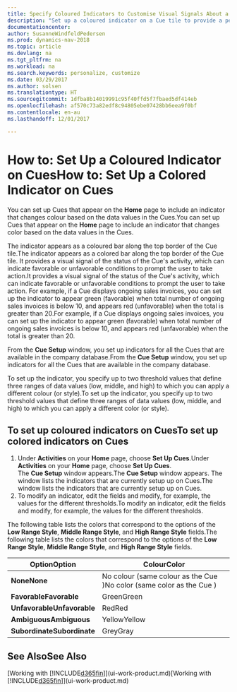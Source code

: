 ```yaml
---
title: Specify Coloured Indicators to Customise Visual Signals About a Cue's Activity
description: "Set up a coloured indicator on a Cue tile to provide a personalised visual signal of the Cue’s activity."
documentationcenter: 
author: SusanneWindfeldPedersen
ms.prod: dynamics-nav-2018
ms.topic: article
ms.devlang: na
ms.tgt_pltfrm: na
ms.workload: na
ms.search.keywords: personalize, customize
ms.date: 03/29/2017
ms.author: solsen
ms.translationtype: HT
ms.sourcegitcommit: 1dfba8b14019991c95f40ffd5f7fbaed5df414eb
ms.openlocfilehash: af570c73a82edf8c94805ebe07428bb6eea9f0bf
ms.contentlocale: en-au
ms.lasthandoff: 12/01/2017

---
```

# <a name="how-to-set-up-a-colored-indicator-on-cues"></a><span data-ttu-id="cc663-103">How to: Set Up a Coloured Indicator on Cues</span><span class="sxs-lookup"><span data-stu-id="cc663-103">How to: Set Up a Colored Indicator on Cues</span></span>
<span data-ttu-id="cc663-104">You can set up Cues that appear on the **Home** page to include an indicator that changes colour based on the data values in the Cues.</span><span class="sxs-lookup"><span data-stu-id="cc663-104">You can set up Cues that appear on the **Home** page to include an indicator that changes color based on the data values in the Cues.</span></span>

<span data-ttu-id="cc663-105">The indicator appears as a coloured bar along the top border of the Cue tile.</span><span class="sxs-lookup"><span data-stu-id="cc663-105">The indicator appears as a colored bar along the top border of the Cue tile.</span></span> <span data-ttu-id="cc663-106">It provides a visual signal of the status of the Cue's activity, which can indicate favorable or unfavorable conditions to prompt the user to take action.</span><span class="sxs-lookup"><span data-stu-id="cc663-106">It provides a visual signal of the status of the Cue's activity, which can indicate favorable or unfavorable conditions to prompt the user to take action.</span></span> <span data-ttu-id="cc663-107">For example, if a Cue displays ongoing sales invoices, you can set up the indicator to appear green (favorable) when total number of ongoing sales invoices is below 10, and appears red (unfavorable) when the total is greater than 20.</span><span class="sxs-lookup"><span data-stu-id="cc663-107">For example, if a Cue displays ongoing sales invoices, you can set up the indicator to appear green (favorable) when total number of ongoing sales invoices is below 10, and appears red (unfavorable) when the total is greater than 20.</span></span>

<span data-ttu-id="cc663-108">From the **Cue Setup** window, you set up indicators for all the Cues that are available in the company database.</span><span class="sxs-lookup"><span data-stu-id="cc663-108">From the **Cue Setup** window, you set up indicators for all the Cues that are available in the company database.</span></span>

<span data-ttu-id="cc663-109">To set up the indicator, you specify up to two threshold values that define three ranges of data values (low, middle, and high) to which you can apply a different colour (or style).</span><span class="sxs-lookup"><span data-stu-id="cc663-109">To set up the indicator, you specify up to two threshold values that define three ranges of data values (low, middle, and high) to which you can apply a different color (or style).</span></span>

## <a name="to-set-up-colored-indicators-on-cues"></a><span data-ttu-id="cc663-110">To set up coloured indicators on Cues</span><span class="sxs-lookup"><span data-stu-id="cc663-110">To set up colored indicators on Cues</span></span>
1. <span data-ttu-id="cc663-111">Under **Activities** on your **Home** page, choose **Set Up Cues**.</span><span class="sxs-lookup"><span data-stu-id="cc663-111">Under **Activities** on your **Home** page, choose **Set Up Cues**.</span></span>  
   <span data-ttu-id="cc663-112">The **Cue Setup** window appears.</span><span class="sxs-lookup"><span data-stu-id="cc663-112">The **Cue Setup** window appears.</span></span> <span data-ttu-id="cc663-113">The window lists the indicators that are currently setup up on Cues.</span><span class="sxs-lookup"><span data-stu-id="cc663-113">The window lists the indicators that are currently setup up on Cues.</span></span>
2. <span data-ttu-id="cc663-114">To modify an indicator, edit the fields and modify, for example, the values for the different thresholds.</span><span class="sxs-lookup"><span data-stu-id="cc663-114">To modify an indicator, edit the fields and modify, for example, the values for the different thresholds.</span></span>  

<span data-ttu-id="cc663-115">The following table lists the colors that correspond to the options of the **Low Range Style**, **Middle Range Style**, and **High Range Style** fields.</span><span class="sxs-lookup"><span data-stu-id="cc663-115">The following table lists the colors that correspond to the options of the **Low Range Style**, **Middle Range Style**, and **High Range Style** fields.</span></span>

| <span data-ttu-id="cc663-116">Option</span><span class="sxs-lookup"><span data-stu-id="cc663-116">Option</span></span> | <span data-ttu-id="cc663-117">Colour</span><span class="sxs-lookup"><span data-stu-id="cc663-117">Color</span></span> |
| --- | --- |
| <span data-ttu-id="cc663-118">**None**</span><span class="sxs-lookup"><span data-stu-id="cc663-118">**None**</span></span> |<span data-ttu-id="cc663-119">No colour (same colour as the Cue )</span><span class="sxs-lookup"><span data-stu-id="cc663-119">No color (same color as the Cue )</span></span>|
| <span data-ttu-id="cc663-120">**Favorable**</span><span class="sxs-lookup"><span data-stu-id="cc663-120">**Favorable**</span></span> |<span data-ttu-id="cc663-121">Green</span><span class="sxs-lookup"><span data-stu-id="cc663-121">Green</span></span> |
| <span data-ttu-id="cc663-122">**Unfavorable**</span><span class="sxs-lookup"><span data-stu-id="cc663-122">**Unfavorable**</span></span> |<span data-ttu-id="cc663-123">Red</span><span class="sxs-lookup"><span data-stu-id="cc663-123">Red</span></span> |
| <span data-ttu-id="cc663-124">**Ambiguous**</span><span class="sxs-lookup"><span data-stu-id="cc663-124">**Ambiguous**</span></span> |<span data-ttu-id="cc663-125">Yellow</span><span class="sxs-lookup"><span data-stu-id="cc663-125">Yellow</span></span> |
| <span data-ttu-id="cc663-126">**Subordinate**</span><span class="sxs-lookup"><span data-stu-id="cc663-126">**Subordinate**</span></span> |<span data-ttu-id="cc663-127">Grey</span><span class="sxs-lookup"><span data-stu-id="cc663-127">Gray</span></span> |

## <a name="see-also"></a><span data-ttu-id="cc663-128">See Also</span><span class="sxs-lookup"><span data-stu-id="cc663-128">See Also</span></span>
<span data-ttu-id="cc663-129">[Working with [!INCLUDE[d365fin](includes/d365fin_md.md)]](ui-work-product.md)</span><span class="sxs-lookup"><span data-stu-id="cc663-129">[Working with [!INCLUDE[d365fin](includes/d365fin_md.md)]](ui-work-product.md)</span></span>

